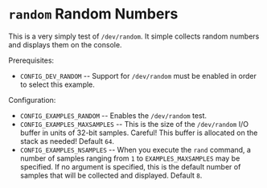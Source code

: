 `random` Random Numbers
=======================

This is a very simply test of `/dev/random`. It simple collects random
numbers and displays them on the console.

Prerequisites:

-   `CONFIG_DEV_RANDOM` -- Support for `/dev/random` must be enabled in
    order to select this example.

Configuration:

-   `CONFIG_EXAMPLES_RANDOM` -- Enables the `/dev/random` test.
-   `CONFIG_EXAMPLES_MAXSAMPLES` -- This is the size of the
    `/dev/random` I/O buffer in units of 32-bit samples. Careful! This
    buffer is allocated on the stack as needed! Default `64`.
-   `CONFIG_EXAMPLES_NSAMPLES` -- When you execute the `rand` command, a
    number of samples ranging from `1` to `EXAMPLES_MAXSAMPLES` may be
    specified. If no argument is specified, this is the default number
    of samples that will be collected and displayed. Default `8`.
